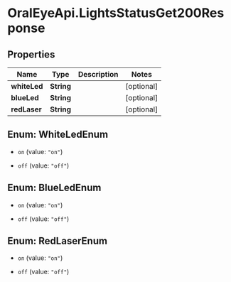# OralEyeApi.LightsStatusGet200Response

## Properties

Name | Type | Description | Notes
------------ | ------------- | ------------- | -------------
**whiteLed** | **String** |  | [optional] 
**blueLed** | **String** |  | [optional] 
**redLaser** | **String** |  | [optional] 



## Enum: WhiteLedEnum


* `on` (value: `"on"`)

* `off` (value: `"off"`)





## Enum: BlueLedEnum


* `on` (value: `"on"`)

* `off` (value: `"off"`)





## Enum: RedLaserEnum


* `on` (value: `"on"`)

* `off` (value: `"off"`)




